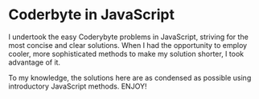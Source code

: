 # Coderbyte in JavaScript

I undertook the easy Coderybyte problems in JavaScript, striving for the most concise and clear solutions. When I had the opportunity to employ cooler, more sophisticated methods to make my solution shorter, I took advantage of it.

To my knowledge, the solutions here are as condensed as possible using introductory JavaScript methods. ENJOY!
